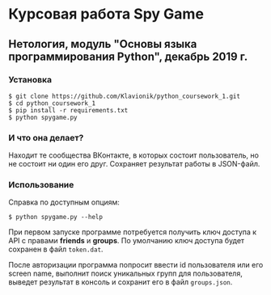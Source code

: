# Курсовая работа Spy Game

## Нетология, модуль "Основы языка программирования Python", декабрь 2019 г.

### Установка

`$ git clone https://github.com/Klavionik/python_coursework_1.git`  
`$ cd python_coursework_1`  
`$ pip install -r requirements.txt`  
`$ python spygame.py`

### И что она делает?

Находит те сообщества ВКонтакте, в которых состоит пользователь, но не состоит ни один его друг. Сохраняет результат работы в JSON-файл.

### Использование

Справка по доступным опциям:

```
$ python spygame.py --help
```

При первом запуске программе потребуется получить ключ доступа к API с правами **friends** и **groups**. По умолчанию ключ доступа будет сохранен в файл `token.dat`.

После авторизации программа попросит ввести id пользователя или его screen name, выполнит поиск уникальных групп для пользователя, выведет результат в консоль и сохранит его в файл `groups.json`.
